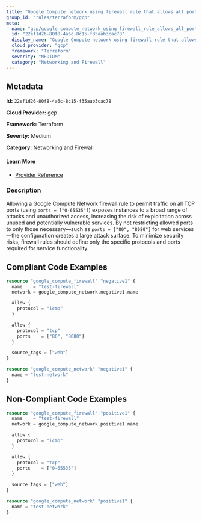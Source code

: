 ```yaml
---
title: "Google Compute network using firewall rule that allows all ports"
group_id: "rules/terraform/gcp"
meta:
  name: "gcp/google_compute_network_using_firewall_rule_allows_all_ports"
  id: "22ef1d26-80f8-4a6c-8c15-f35aab3cac78"
  display_name: "Google Compute network using firewall rule that allows all ports"
  cloud_provider: "gcp"
  framework: "Terraform"
  severity: "MEDIUM"
  category: "Networking and Firewall"
---
```

## Metadata

**Id:** `22ef1d26-80f8-4a6c-8c15-f35aab3cac78`

**Cloud Provider:** gcp

**Framework:** Terraform

**Severity:** Medium

**Category:** Networking and Firewall

#### Learn More

 - [Provider Reference](https://registry.terraform.io/providers/hashicorp/google/latest/docs/resources/compute_firewall#allow)

### Description

 Allowing a Google Compute Network firewall rule to permit traffic on all TCP ports (using `ports = ["0-65535"]`) exposes instances to a broad range of attacks and unauthorized access, increasing the risk of exploitation across unused and potentially vulnerable services. By not restricting allowed ports to only those necessary—such as `ports = ["80", "8080"]` for web services—the configuration creates a large attack surface. To minimize security risks, firewall rules should define only the specific protocols and ports required for service functionality.


## Compliant Code Examples
```terraform
resource "google_compute_firewall" "negative1" {
  name    = "test-firewall"
  network = google_compute_network.negative1.name

  allow {
    protocol = "icmp"
  }

  allow {
    protocol = "tcp"
    ports    = ["80", "8080"]
  }

  source_tags = ["web"]
}

resource "google_compute_network" "negative1" {
  name = "test-network"
}

```
## Non-Compliant Code Examples
```terraform
resource "google_compute_firewall" "positive1" {
  name    = "test-firewall"
  network = google_compute_network.positive1.name

  allow {
    protocol = "icmp"
  }

  allow {
    protocol = "tcp"
    ports    = ["0-65535"]
  }

  source_tags = ["web"]
}

resource "google_compute_network" "positive1" {
  name = "test-network"
}

```